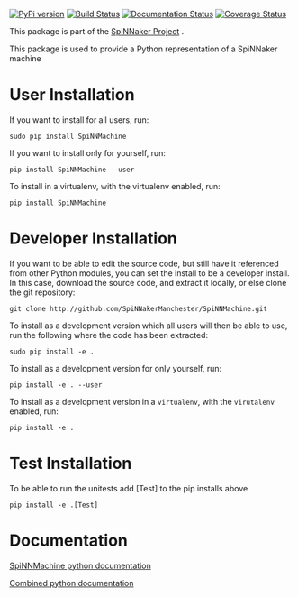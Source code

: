 [![PyPi version](https://img.shields.io/pypi/v/SpiNNMachine.svg?style=flat)](https://pypi.org/project/SpiNNMachine/)
[![Build Status](https://github.com/SpiNNakerManchester/SpiNNMachine/workflows/Python%20Actions/badge.svg?branch=master)](https://github.com/SpiNNakerManchester/SpiNNMachine/actions?query=workflow%3A%22Python+Actions%22+branch%3Amaster)
[![Documentation Status](https://readthedocs.org/projects/spinnmachine/badge/?version=latest)](https://spinnmachine.readthedocs.io/en/latest/?badge=latest)
[![Coverage Status](https://coveralls.io/repos/github/SpiNNakerManchester/SpiNNMachine/badge.svg?branch=master)](https://coveralls.io/github/SpiNNakerManchester/SpiNNMachine?branch=master)

This package is part of the [SpiNNaker Project](http://apt.cs.manchester.ac.uk/projects/SpiNNaker/) .


This package is used to provide a Python representation of a SpiNNaker machine

User Installation
=================
If you want to install for all users, run:

    sudo pip install SpiNNMachine

If you want to install only for yourself, run:

    pip install SpiNNMachine --user

To install in a virtualenv, with the virtualenv enabled, run:

    pip install SpiNNMachine

Developer Installation
======================
If you want to be able to edit the source code, but still have it referenced
from other Python modules, you can set the install to be a developer install.
In this case, download the source code, and extract it locally, or else clone
the git repository:

    git clone http://github.com/SpiNNakerManchester/SpiNNMachine.git

To install as a development version which all users will then be able to use,
run the following where the code has been extracted:

    sudo pip install -e .

To install as a development version for only yourself, run:

    pip install -e . --user

To install as a development version in a `virtualenv`, with the `virutalenv`
enabled, run:

    pip install -e .

Test Installation
=================
To be able to run the unitests add [Test] to the pip installs above

    pip install -e .[Test]

Documentation
=============
[SpiNNMachine python documentation](http://spinnmachine.readthedocs.io)

[Combined python documentation](http://spinnakermanchester.readthedocs.io)
